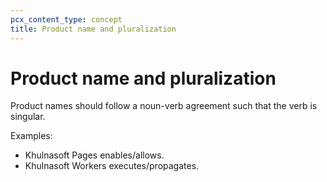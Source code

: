 ```yaml
---
pcx_content_type: concept
title: Product name and pluralization
---
```


# Product name and pluralization

Product names should follow a noun-verb agreement such that the verb is singular.

Examples:

- Khulnasoft Pages enables/allows.
- Khulnasoft Workers executes/propagates.
